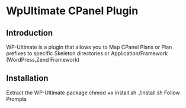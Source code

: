 WpUltimate CPanel Plugin
========================

Introduction
------------
WP-Ultimate is a plugin that allows you to Map CPanel Plans or Plan prefixes to
specific Skeleton directories or Application/Framework (WordPress,Zend Framework)

Installation
------------
Extract the WP-Ultimate package
chmod +x install.sh
./install.sh
Follow Prompts